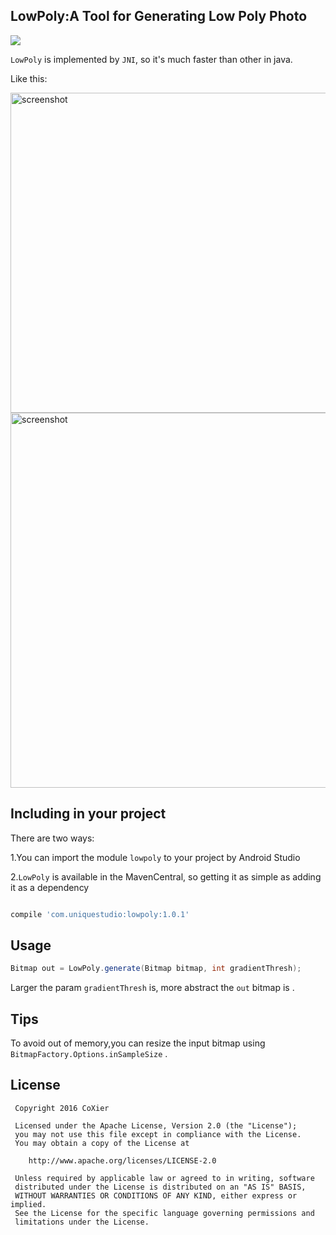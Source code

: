 ## LowPoly:A Tool for Generating Low Poly Photo

![](https://img.shields.io/badge/Android%20Arsenal-LowPoly-green.svg?style=true)

`LowPoly` is implemented by `JNI`, so it's much faster than other in java.

Like this:

<img src="/art/mooncake.jpg" alt="screenshot" title="screenshot" width="512" height="512" />
<img src="/art/captain.jpg" alt="screenshot" title="screenshot" width="960" height="600" />



## Including in your project

There are two ways:

 1.You can import the module `lowpoly` to your project by Android Studio
  
  
 2.`LowPoly` is available in the MavenCentral, so getting it as simple as adding it as a dependency
 
 ```gradle
 
 compile 'com.uniquestudio:lowpoly:1.0.1'
 
 ```

 
 
## Usage
 
 
 ```java
 Bitmap out = LowPoly.generate(Bitmap bitmap, int gradientThresh);
 ```
 
 Larger the param `gradientThresh` is, more abstract the `out` bitmap is . 
 
## Tips
To avoid out of memory,you can resize the input bitmap using `BitmapFactory.Options.inSampleSize`
.
 
## License
 
     Copyright 2016 CoXier
 
     Licensed under the Apache License, Version 2.0 (the "License");
     you may not use this file except in compliance with the License.
     You may obtain a copy of the License at
 
        http://www.apache.org/licenses/LICENSE-2.0
 
     Unless required by applicable law or agreed to in writing, software
     distributed under the License is distributed on an "AS IS" BASIS,
     WITHOUT WARRANTIES OR CONDITIONS OF ANY KIND, either express or implied.
     See the License for the specific language governing permissions and
     limitations under the License.
 
 